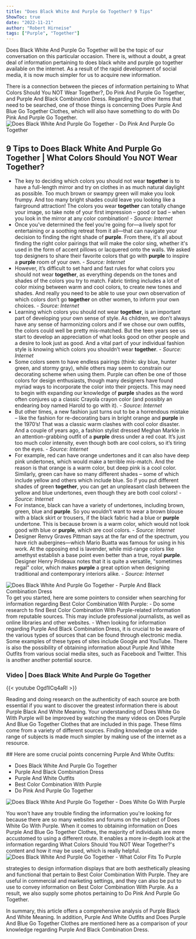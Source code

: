 ```yaml
---
title: "Does Black White And Purple Go Together? 9 Tips"
ShowToc: true 
date: "2022-11-21"
author: "Robert Hirneise" 
tags: ["Purple", "Together"]
---
```


Does Black White And Purple Go Together will be the topic of our conversation on this particular occasion. There is, without a doubt, a great deal of information pertaining to does black white and purple go together available on the internet. As a result of the rapid development of social media, it is now much simpler for us to acquire new information.

There is a connection between the pieces of information pertaining to What Colors Should You NOT Wear Together?, Do Pink And Purple Go Together, and Purple And Black Combination Dress. Regarding the other items that need to be searched, one of those things is concerning Does Purple And Blue Go Together Clothes, which will also have something to do with Do Pink And Purple Go Together.
<img loading="lazy" src="http://shamrockroseaussies.com/yahoo_site_admin/assets/images/DSC_0576.13110654_std.jpg" onerror="this.onerror=null;this.src='https://blogger.googleusercontent.com/img/a/AVvXsEhe7F7TRXHtjiKvHb5vS7DmnxvpHiDyoYyYvm1nHB3Qp2_w3BnM6A2eq4v7FYxCC9bfZt3a9vIMtAYEKUiaDQbHMg-ViyGmRIj39MLp0bGFfgfYw1Dc9q_H-T0wiTm3l0Uq42dETrN9eC8aGJ9_IORZsxST1AcLR7np1koOfcc7tnHa4S8Mwz_xD9d0=s16000';" alt="Does Black White And Purple Go Together - Do Pink And Purple Go Together" >

## 9 Tips to Does Black White And Purple Go Together | What Colors Should You NOT Wear Together?
-   The key to deciding which colors you should not wear **together** is to have a full-length mirror and try on clothes in as much natural daylight as possible. Too much brown or swampy green will make you look frumpy. And too many bright shades could leave you looking like a fairground attraction! The colors you wear **together** can totally change your image, so take note of your first impression – good or bad – when you look in the mirror at any color combination! - <cite>Source: Internet</cite>
-   Once you've determined the feel you're going for—a lively spot for entertaining or a soothing retreat from it all—that can navigate your decision to finding the right shade of **purple**. From there, it's all about finding the right color pairings that will make the color sing, whether it's used in the form of accent pillows or lacquered onto the walls. We asked top designers to share their favorite colors that go with **purple** to inspire a **purple** room of your own. - <cite>Source: Internet</cite>
-   However, it’s difficult to set hard and fast rules for what colors you should not wear **together**, as everything depends on the tones and shades of the colors you try to match. Fabric tinting includes a lot of color mixing between warm and cool colors, to create new tones and shades. And really you need to be able to use your own observation of which colors don’t go **together** on other women, to inform your own choices. - <cite>Source: Internet</cite>
-   Learning which colors you should not wear **together**, is an important part of developing your own sense of style. As children, we don’t always have any sense of harmonizing colors and if we chose our own outfits, the colors could well be pretty mis-matched. But the teen years see us start to develop an appreciation of what looks good on other people and a desire to look just as good. And a vital part of your individual fashion style is knowing which colors you shouldn’t wear **together**. - <cite>Source: Internet</cite>
-   Some colors seem to have endless pairings (think: sky blue, hunter green, and stormy gray), while others may seem to constrain our decorating scheme when using them. Purple can often be one of those colors for design enthusiasts, though many designers have found myriad ways to incorporate the color into their projects. This may need to begin with expanding our knowledge of **purple** shades as the word often conjures up a classic Crayola crayon color (and possibly an endearing boy named Harold to go with it). - <cite>Source: Internet</cite>
-   But other times, a new fashion just turns out to be a horrendous mistake – like the fashion for re-decorating bars in bright orange and **purple** in the 1970’s! That was a classic warm clashes with cool color disaster. And a couple of years ago, a fashion stylist dressed Meghan Markle in an attention-grabbing outfit of a **purple** dress under a red coat. It’s just too much color intensity, even though both are cool colors, so it’s tiring on the eyes. - <cite>Source: Internet</cite>
-   For example, red can have orange undertones and it can also have deep pink undertones, which would make a terrible mis-match. And the reason is that orange is a warm color, but deep pink is a cool color. Similarly, green can have so many different shades – some of which include yellow and others which include blue. So if you put different shades of green **together**, you can get an unpleasant clash between the yellow and blue undertones, even though they are both cool colors! - <cite>Source: Internet</cite>
-   For instance, black can have a variety of undertones, including brown, green, blue and **purple**. So you wouldn’t want to wear a brown blouse with a black skirt or trousers, if the black fabric had a blue or **purple** undertone. This is because brown is a warm color, which would not look good with blue or **purple**, which are cool colors. - <cite>Source: Internet</cite>
-   Designer Renvy Graves Pittman says at the far end of the spectrum, you have rich aubergines—which Mario Buatta was famous for using in his work. At the opposing end is lavender, while mid-range colors like amethyst establish a base point even better than a true, royal **purple**. Designer Henry Prideaux notes that it is quite a versatile, "sometimes regal" color, which makes **purple** a great option when designing traditional and contemporary interiors alike. - <cite>Source: Internet</cite>


<img loading="lazy" src="http://www.garinet.com/webstore/products/dvd_guatemala_vamos.jpg" onerror="this.onerror=null;this.src='https://blogger.googleusercontent.com/img/a/AVvXsEhe7F7TRXHtjiKvHb5vS7DmnxvpHiDyoYyYvm1nHB3Qp2_w3BnM6A2eq4v7FYxCC9bfZt3a9vIMtAYEKUiaDQbHMg-ViyGmRIj39MLp0bGFfgfYw1Dc9q_H-T0wiTm3l0Uq42dETrN9eC8aGJ9_IORZsxST1AcLR7np1koOfcc7tnHa4S8Mwz_xD9d0=s16000';" alt="Does Black White And Purple Go Together - Purple And Black Combination Dress" >
To get you started, here are some pointers to consider when searching for information regarding Best Color Combination With Purple:
- Do some research to find Best Color Combination With Purple-related information from reputable sources. This may include professional journalists, as well as online libraries and other websites.
- When looking for information regarding Purple And Black Combination Dress, it is crucial to be aware of the various types of sources that can be found through electronic media. Some examples of these types of sites include Google and YouTube. There is also the possibility of obtaining information about Purple And White Outfits from various social media sites, such as Facebook and Twitter. This is another another potential source.

### Video | Does Black White And Purple Go Together
{{< youtube Ogd1lCq4aRI >}} 


Reading and doing research on the authenticity of each source are both essential if you want to discover the greatest information there is about Purple Black And White Meaning.
Your understanding of Does White Go With Purple will be improved by watching the many videos on Does Purple And Blue Go Together Clothes that are included in this page. These films come from a variety of different sources. Finding knowledge on a wide range of subjects is made much simpler by making use of the internet as a resource.
<script async="async" data-cfasync="false" src="//normallydemandedalter.com/fe63df3c5408708b15d8dc3d9b206b31/invoke.js"></script>
<div id="container-fe63df3c5408708b15d8dc3d9b206b31"></div>
## Here are some crucial points concerning Purple And White Outfits:

- Does Black White And Purple Go Together
- Purple And Black Combination Dress
- Purple And White Outfits
- Best Color Combination With Purple
- Do Pink And Purple Go Together

 <img loading="lazy" src="http://2bonthewater.com/yahoo_site_admin/assets/images/Mahantango_005.127211839_std.jpg" onerror="this.onerror=null;this.src='https://blogger.googleusercontent.com/img/a/AVvXsEhe7F7TRXHtjiKvHb5vS7DmnxvpHiDyoYyYvm1nHB3Qp2_w3BnM6A2eq4v7FYxCC9bfZt3a9vIMtAYEKUiaDQbHMg-ViyGmRIj39MLp0bGFfgfYw1Dc9q_H-T0wiTm3l0Uq42dETrN9eC8aGJ9_IORZsxST1AcLR7np1koOfcc7tnHa4S8Mwz_xD9d0=s16000';" alt="Does Black White And Purple Go Together - Does White Go With Purple" >

You won't have any trouble finding the information you're looking for because there are so many websites and forums on the subject of Does White Go With Purple.
When it comes to obtaining information on Does Purple And Blue Go Together Clothes, the majority of individuals are more accustomed to using a different route. It enables a more in-depth look at the information regarding What Colors Should You NOT Wear Together?'s content and how it may be used, which is really helpful.
<img loading="lazy" src="http://shamrockroseaussies.com/yahoo_site_admin/assets/images/DSC_0289.7601929_std.JPG" onerror="this.onerror=null;this.src='https://blogger.googleusercontent.com/img/a/AVvXsEhe7F7TRXHtjiKvHb5vS7DmnxvpHiDyoYyYvm1nHB3Qp2_w3BnM6A2eq4v7FYxCC9bfZt3a9vIMtAYEKUiaDQbHMg-ViyGmRIj39MLp0bGFfgfYw1Dc9q_H-T0wiTm3l0Uq42dETrN9eC8aGJ9_IORZsxST1AcLR7np1koOfcc7tnHa4S8Mwz_xD9d0=s16000';" alt="Does Black White And Purple Go Together - What Color Fits To Purple" >

strategies to design information displays that are both aesthetically pleasing and functional that pertain to Best Color Combination With Purple. They are useful in commercial and marketing settings, and they can also be put to use to convey information on Best Color Combination With Purple. As a result, we also supply some photos pertaining to Do Pink And Purple Go Together.

In summary, this article offers a comprehensive analysis of Purple Black And White Meaning. In addition, Purple And White Outfits and Does Purple And Blue Go Together Clothes are mentioned here as a comparison of your knowledge regarding Purple And Black Combination Dress.

	


